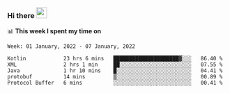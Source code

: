 ### Hi there <a href="https://www.gautamkrishnar.com/"><img src="https://media.giphy.com/media/hvRJCLFzcasrR4ia7z/giphy.gif" width="25px"></a>

📊 **This week I spent my time on**

<!--START_SECTION:waka-->
```text
Week: 01 January, 2022 - 07 January, 2022

Kotlin            23 hrs 6 mins   █████████████████████▓░░░   86.40 % 
XML               2 hrs 1 min     ██░░░░░░░░░░░░░░░░░░░░░░░   07.55 % 
Java              1 hr 10 mins    █░░░░░░░░░░░░░░░░░░░░░░░░   04.41 % 
protobuf          14 mins         ▒░░░░░░░░░░░░░░░░░░░░░░░░   00.89 % 
Protocol Buffer   6 mins          ░░░░░░░░░░░░░░░░░░░░░░░░░   00.41 % 
```
<!--END_SECTION:waka-->
